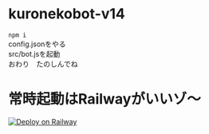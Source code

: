 # kuronekobot-v14
`npm i`<br>
config.jsonをやる<br>
src/bot.jsを起動<br>
おわり　たのしんでね<br>

# 常時起動はRailwayがいいゾ〜
[![Deploy on Railway](https://railway.app/button.svg)](https://railway.app/new/template/L-oo5W?referralCode=amO0um)


